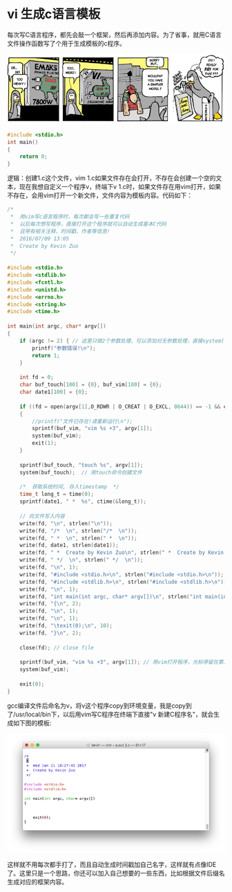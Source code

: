 
# vi 生成c语言模板

每次写C语言程序，都先会敲一个框架，然后再添加内容。为了省事，就用C语言文件操作函数写了个用于生成模板的c程序。

![c语言_vim.png](../../../images/blog/c/c_vim.png)

```c
#include <stdio.h>
int main()
{
    return 0;
}
```

逻辑：创建1.c这个文件，vim 1.c如果文件存在会打开，不存在会创建一个空的文本，现在我想自定义一个程序v，终端下v 1.c时，如果文件存在用vim打开，如果不存在，会用vim打开一个新文件，文件内容为模板内容。代码如下：
```c
/*
 *	用vim写c语言程序时，每次都会写一些重复代码
 *  以后每次想写程序，直接打开这个程序就可以自动生成基本C代码
 *	且带有相关注释，时间戳，作者等信息!
 *  2016/07/09 13:05
 *	Create by Kevin Zuo
 */

#include <stdio.h>
#include <stdlib.h>
#include <fcntl.h>
#include <unistd.h>
#include <errno.h>
#include <string.h>
#include <time.h>

int main(int argc, char* argv[])
{
	if (argc != 2) { // 这里只做2个参数处理，可以添加对无参数处理，直接system(vi);
		printf("参数错误!\n");
		return 1;
	}

	int fd = 0;
	char buf_touch[100] = {0}, buf_vim[100] = {0};
	char date1[100] = {0};

	if ((fd = open(argv[1],O_RDWR | O_CREAT | O_EXCL, 0644)) == -1 && errno == EEXIST)
	{
		//printf("文件已存在!请重新运行\n");
		sprintf(buf_vim, "vim %s +3", argv[1]);
		system(buf_vim);		
		exit(1);
	} 
	
	sprintf(buf_touch, "touch %s", argv[1]); 
	system(buf_touch);  // 用touch命令创建文件

	/*  获取系统时间, 存入timestamp  */	
	time_t long_t = time(0);
	sprintf(date1, " *  %s", ctime(&long_t));

	// 向文件写入内容
	write(fd, "\n", strlen("\n"));
	write(fd, "/*  \n", strlen("/*  \n"));
	write(fd, " *  \n", strlen(" *  \n"));
 	write(fd, date1, strlen(date1));
	write(fd, " *  Create by Kevin Zuo\n", strlen(" *  Create by Kevin Zuo\n"));
	write(fd, " */  \n", strlen(" */  \n"));
	write(fd, "\n", 1);
	write(fd, "#include <stdio.h>\n", strlen("#include <stdio.h>\n"));
	write(fd, "#include <stdlib.h>\n", strlen("#include <stdlib.h>\n"));
	write(fd, "\n", 1);
	write(fd, "int main(int argc, char* argv[])\n", strlen("int main(int argc, char* argv[])\n"));
	write(fd, "{\n", 2);
	write(fd, "\n", 1);
	write(fd, "\n", 1);
	write(fd, "\texit(0);\n", 10);
	write(fd, "}\n", 2);

	close(fd); // close file

	sprintf(buf_vim, "vim %s +3", argv[1]); // 用vim打开程序，光标停留在第三行
	system(buf_vim); 

	exit(0);
}

```

gcc编译文件后命名为v，将v这个程序copy到环境变量，我是copy到了/usr/local/bin下，以后用vim写C程序在终端下直接"v 新建C程序名"，就会生成如下图的模板:

![c语言_vim_show.png](../../../images/blog/c/c_vim_show.png)

这样就不用每次都手打了，而且自动生成时间戳加自己名字，这样就有点像IDE了。这里只是一个思路，你还可以加入自己想要的一些东西，比如根据文件后缀名生成对应的框架内容。